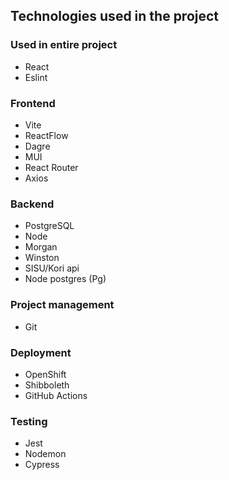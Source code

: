 ## Technologies used in the project

### Used in entire project

- React
- Eslint

### Frontend

- Vite
- ReactFlow
- Dagre
- MUI
- React Router
- Axios

### Backend

- PostgreSQL
- Node
- Morgan
- Winston
- SISU/Kori api
- Node postgres (Pg)

### Project management

- Git

### Deployment

- OpenShift
- Shibboleth
- GitHub Actions

### Testing

- Jest
- Nodemon
- Cypress
